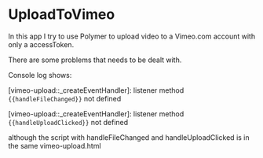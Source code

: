 # UploadToVimeo

In this app I try to use Polymer to upload video to a Vimeo.com account with only a accessToken.

There are some problems that needs to be dealt with.

Console log shows: 

[vimeo-upload::_createEventHandler]: listener method `{{handleFileChanged}}` not defined

[vimeo-upload::_createEventHandler]: listener method `{{handleUploadClicked}}` not defined


although the script with handleFileChanged and handleUploadClicked is in the same vimeo-upload.html
